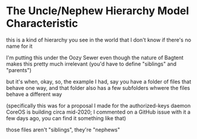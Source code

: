 # The Uncle/Nephew Hierarchy Model Characteristic

this is a kind of hierarchy you see in the world that I don't know if there's no name for it

I'm putting this under the Oozy Sewer even though the nature of Bagtent makes this pretty much irrelevant (you'd have to define "siblings" and "parents")

but it's when, okay, so, the example I had, say you have a folder of files that behave one way, and that folder also has a few subfolders whwere the files behave a different way

(specifically this was for a proposal I made for the authorized-keys daemon CoreOS is building circa mid-2020; I commented on a GitHub issue with it a few days ago, you can find it something like that)

those files aren't "siblings", they're "nephews"

